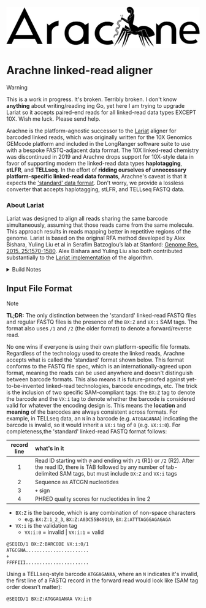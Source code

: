 ![arachne_logo](misc/arachne.png)

# Arachne linked-read aligner

> [!WARNING]
> This is a work in progress. It's broken. Terribly broken. I don't know **anything**
> about writing/reading ing Go, yet here I am trying to upgrade Lariat so it accepts
> paired-end reads for all linked-read data types EXCEPT 10X. Wish me luck. Please
> send help.

Arachne is the platform-agnostic successor to the [Lariat](https://github.com/10XGenomics/lariat) aligner for
barcoded linked reads, which was originally written for the 10X Genomics GEMcode platform and included in the
LongRanger software suite to use with a bespoke FASTQ-adjacent data format. The 10X linked-read chemistry
was discontinued in 2019 and Arachne drops support for 10X-style data in favor of supporting modern the linked-read
data types **haplotagging**, **stLFR**, and **TELLseq**.
In the effort of **ridding ourselves of unnecessary platform-specific linked-read data formats**, Arachne's caveat
is that it expects the ['standard' data format](#input-file-format). Don't worry, we provide a lossless converter
that accepts haplotagging, stLFR, and TELLseq FASTQ data.

### About Lariat
Lariat was designed to align all reads sharing the same barcode simultaneously, assuming that those reads came from the
same molecule. This approach results in reads mapping better in repetitive regions of the genome. Lariat is based on the original RFA method developed by Alex Bishara, Yuling Liu et al in Serafim Batzoglou’s lab at Stanford: [Genome Res. 2015. 25:1570-1580](http://genome.cshlp.org/content/25/10/1570). Alex Bishara and Yuling Liu also both contributed substantially to the [Lariat implementation](https://github.com/10XGenomics/lariat) of the algorithm.


<details>
<summary>Build Notes</summary>
In the arachne directory, run `git submodule --init --recursive` to ensure you've checked out the BWA submodule.

Make sure you have a working Go installation (version >= 1.9.2). `go version` should return something like "go version go1.9.2 linux/amd64"

From the root of the repo:
```
cd go
make           # Build arachne
bin/arachne -h  # Show cmd-line flags
```
</details>


## Input File Format
> [!NOTE]
> **TL;DR:** The only distinction between the 'standard' linked-read FASTQ files and regular FASTQ files
> is the presence of the `BX:Z` and `VX:i` SAM tags. The format also uses `/1` and `/2` (the older format)
> to denote a forward/reverse read. 

No one wins if everyone is using their own platform-specific file formats. Regardless of the technology used to create
the linked reads, Arachne accepts what is called the 'standard' format shown below. This format conforms to the FASTQ
file spec, which is an internationally-agreed upon format, meaning the reads can be used anywhere and doesn't distinguish
between barcode formats. This also means it is future-proofed against yet-to-be-invented linked-read technologies, barcode
encodings, etc. The trick is the inclusion of two specific SAM-compliant tags: the `BX:Z` tag to denote the barcode and the
`VX:i` tag to denote whether the barcode is considered valid for whatever the encoding design is. This means the **location**
and **meaning** of the barcodes are always consistent across formats. For example, in TELLseq data, an `N` in a barcode
(e.g. `ATGGAGANAA`) indicating the barcode is invalid, so it would inherit a `VX:i` tag of `0` (e.g. `VX:i:0`).
For completeness,the 'standard' linked-read FASTQ format follows:

| record line | what's in it                                                                                                                                                             |
|:-----------:|:-------------------------------------------------------------------------------------------------------------------------------------------------------------------------|
|      1      | Read ID starting with `@` and ending with `/1` (R1) or `/2` (R2). After the read ID, there is TAB followed by any number of tab-delimited SAM tags, but must include `BX:Z` and `VX:i` tags|
|      2      | Sequence as ATCGN nucleotides                                                                                                                                            |
|      3      | `+` sign                                                                                                                                                                 |
|      4      | PHRED quality scores for nucleotides in line 2                                                                                                                                 |

- `BX:Z` is the barcode, which is any combination of non-space characters
  - e.g. `BX:Z:1_2_3`, `BX:Z:A03C55B49D19`, `BX:Z:ATTTAGGGAGAGAGA`
- `VX:i` is the validation tag
  - `VX:i:0` = invalid | `VX:i:1` = valid

```
@SEQID/1 BX:Z:BARCODE VX:i:0/1
ATGCGNA.......................
+
FFFFIII.......................
```

Using a TELLseq-style barcode `ATGGAGANAA`, where an `N` indicates it's invalid, the first line of a FASTQ record in the forward read would look like (SAM tag order doesn't matter):
```
@SEQID/1 BX:Z:ATGGAGANAA VX:i:0
````
